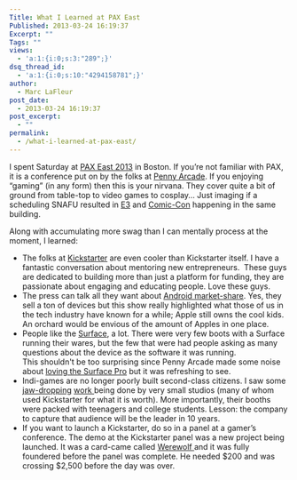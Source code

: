 ```yaml
---
Title: What I Learned at PAX East
Published: 2013-03-24 16:19:37
Excerpt: ""
Tags: ""
views:
  - 'a:1:{i:0;s:3:"289";}'
dsq_thread_id:
  - 'a:1:{i:0;s:10:"4294158781";}'
author:
  - Marc LaFleur
post_date:
  - 2013-03-24 16:19:37
post_excerpt:
  - ""
permalink:
  - /what-i-learned-at-pax-east/
---
```

I spent Saturday at <a href="http://east.paxsite.com/" target="_blank">PAX East 2013</a> in Boston. If you’re not familiar with PAX, it is a conference put on by the folks at <a href="http://www.penny-arcade.com/" target="_blank">Penny Arcade</a>. If you enjoying “gaming” (in any form) then this is your nirvana. They cover quite a bit of ground from table-top to video games to cosplay… Just imaging if a scheduling SNAFU resulted in <a href="http://www.e3expo.com/" target="_blank">E3</a> and <a href="http://www.comic-con.org/" target="_blank">Comic-Con</a> happening in the same building.

Along with accumulating more swag than I can mentally process at the moment, I learned:
<ul>
	<li>The folks at <a href="http://www.kickstarter.com/" target="_blank">Kickstarter</a> are even cooler than Kickstarter itself. I have a fantastic conversation about mentoring new entrepreneurs.  These guys are dedicated to building more than just a platform for funding, they are passionate about engaging and educating people. Love these guys.</li>
	<li>The press can talk all they want about <a href="http://www.nytimes.com/2013/03/14/technology/14iht-android14.html?_r=0" target="_blank">Android market-share</a>. Yes, they sell a ton of devices but this show really highlighted what those of us in the tech industry have known for a while; Apple still owns the cool kids.  An orchard would be envious of the amount of Apples in one place.</li>
	<li>People like the <a href="http://www.microsoft.com/Surface" target="_blank">Surface</a>, a lot. There were very few boots with a Surface running their wares, but the few that were had people asking as many questions about the device as the software it was running. This shouldn't be too surprising since Penny Arcade made some noise about <a href="http://www.penny-arcade.com/2013/02/22/the-ms-surface-pro" target="_blank">loving the Surface Pro</a> but it was refreshing to see.</li>
	<li>Indi-games are no longer poorly built second-class citizens. I saw some <a href="http://www.kickstarter.com/projects/musegames/guns-of-icarus-online?ref=live" target="_blank">jaw-dropping</a> <a href="http://www.kickstarter.com/projects/stoic/the-banner-saga" target="_blank">work </a>being done by very small studios (many of whom used Kickstarter for what it is worth). More importantly, their booths were packed with teenagers and college students. Lesson: the company to capture that audience will be the leader in 10 years.</li>
	<li>If you want to launch a Kickstarter, do so in a panel at a gamer’s conference. The demo at the Kickstarter panel was a new project being launched. It was a card-came called <a href="http://www.kickstarter.com/projects/maxtemkin/werewolf-0?ref=discover_rec" target="_blank">Werewolf </a>and it was fully foundered before the panel was complete. He needed $200 and was crossing $2,500 before the day was over.</li>
</ul>